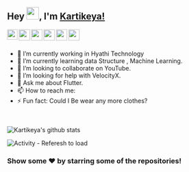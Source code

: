 ## Hey <img src="https://github.com/TheDudeThatCode/TheDudeThatCode/blob/master/Assets/Hi.gif" width="29px">, I'm [Kartikeya!](https://savagecarol.github.io) 

<a href="https://www.linkedin.com/in/savagecarol/">
  <img align="left" width="24px" src="https://cdn.jsdelivr.net/npm/simple-icons@v3/icons/linkedin.svg"  />
</a>
<a href="https://twitter.com/_savage_carol_">
  <img align="left" width="26px" src="https://cdn.jsdelivr.net/npm/simple-icons@v3/icons/twitter.svg" />
</a>
<a href="mailto:karthiksharma1411@gmail.com">
  <img align="left" width="26px" src="https://cdn.jsdelivr.net/npm/simple-icons@v3/icons/gmail.svg" />
</a>
<a href="https://www.youtube.com/channel/UCbaBHATNs2ved8TWVJYhZ7Q?view_as=subscriber">
  <img align="left" width="26px" src="https://cdn.jsdelivr.net/npm/simple-icons@v3/icons/youtube.svg" />
</a>
<a href="https://karthiksharma1411.medium.com/">
  <img align="left" width="26px" src="https://cdn.jsdelivr.net/npm/simple-icons@v3/icons/medium.svg" />
</a>
<a href="https://savagecarol.github.io/">
  <img align="left" width="26px" src="https://upload.wikimedia.org/wikipedia/commons/thumb/c/c4/Globe_icon.svg/1024px-Globe_icon.svg.png" />
</a>

<br/>
<br />


- 🔭 I’m currently working in Hyathi Technology
- 🌱 I’m currently learning data Structure , Machine Learning.
- 👯 I’m looking to collaborate on YouTube.
- 🤔 I’m looking for help with VelocityX.
- 💬 Ask me about Flutter.
- 📫 How to reach me: 
- ⚡ Fun fact: Could I Be wear any more clothes?


<br/>

![Kartikeya's github stats](https://github-readme-stats.vercel.app/api?username=savagecarol&show_icons=true&hide_border=true)
<br />

![Activity - Referesh to load](https://guarded-peak-25044.herokuapp.com/graph?username=savagecarol&theme=react-dark&area=true)

### Show some ❤️ by starring some of the repositories!

</div>

